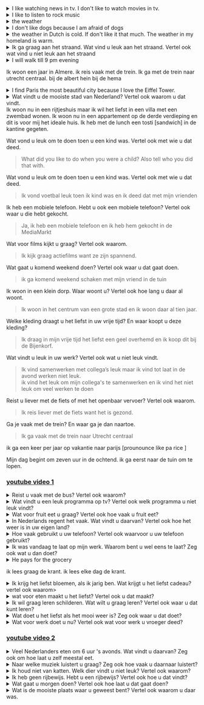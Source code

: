 <details> <summary> I like watching news in tv. I don't like to watch movies in tv.</summary>
Ik kijk graag naar nieuws op de televisie. Ik kijk niet graag films op de televisie.</details>

<details><summary>I like to listen to rock music</summary>Ik luister graag naar rockmuziek  </details>

<details><summary> the weather </summary> het weer </details>

<details><summary>I don't like dogs because I am afraid of dogs</summary>Ik hou niet van honden want ik ben bang voor honden
</details>

<details><summary>
the weather in Dutch is cold. If don't like it that much. The weather in my homeland is warm.
</summary>
het weer in Nederlands is koud. Ik vind het niet zo leuk. Het weer in mijn eigenland is warm.
</details>

<details><summary>
Ik ga graag aan het straand. Wat vind u leuk aan het straand. Vertel ook wat vind u niet leuk aan het straand </summary>
ik teken graag op zand op het strand. Ik hou niet van de wind op het strand.
</details>

<details><summary> I will walk till 9 pm evening</summary>
Ik loop tot negen uur 's avonds</details>

Ik woon een jaar in Almere.
ik reis vaak met de trein. Ik ga met de trein naar utrecht centraal.
bij de albert hein
bij de hema

<details><summary>
I find Paris the most beautiful city because I love the Eiffel Tower.
</summary>
Ik vind Parijs de mooiste stad omdat ik van de Eiffeltoren hou.
</details>
<details><summary>Wat vindt u de mooiste stad van Nederland? Vertel ook waarom u dat vindt.</summary>
Ik vind Amsterdam de mooiste stad van Nederland want ik hou van de grachten.</details>
Ik woon nu in een rijtjeshuis maar ik wil het liefst in een villa met een zwembad wonen.
Ik woon nu in een appartement op de derde verdieping en dit is voor mij het ideale huis.
Ik heb met de lunch een tosti [sandwich] in de kantine gegeten.

Wat vond u leuk om te doen toen u een kind was. Vertel ook met wie u dat deed.

> What did you like to do when you were a child? Also tell who you did that with.

Wat vond u leuk om te doen toen u een kind was. Vertel ook met wie u dat deed.

> Ik vond voetbal leuk toen ik kind was en ik deed dat met mijn vrienden

Ik heb een mobiele telefoon. Hebt u ook een mobiele telefoon? Vertel ook waar u die hebt gekocht.

> Ja, ik heb een mobiele telefoon en ik heb hem gekocht in de MediaMarkt

Wat voor films kijkt u graag? Vertel ook waarom.

> Ik kijk graag actiefilms want ze zijn spannend.

Wat gaat u komend weekend doen? Vertel ook waar u dat gaat doen.

> ik ga komend weekend schaken met mijn vriend in de tuin

Ik woon in een klein dorp. Waar woont u? Vertel ook hoe lang u daar al woont.

> Ik woon in het centrum van een grote stad en ik woon daar al tien jaar.

Welke kleding draagt u het liefst in uw vrije tijd? En waar koopt u deze kleding?

> Ik draag in mijn vrije tijd het liefst een geel overhemd en ik koop dit bij de Bijenkorf.

Wat vindt u leuk in uw werk? Vertel ook wat u niet leuk vindt.

> Ik vind samenwerken met collega’s leuk maar ik vind tot laat in de avond werken niet leuk. <br>
> ik vind het leuk om mijn collega's te samenwerken en ik vind het niet leuk om veel werken te doen

Reist u liever met de fiets of met het openbaar vervoer? Vertel ook waarom.

> Ik reis liever met de fiets want het is gezond.

Ga je vaak met de trein? En waar ga je dan naartoe.

> Ik ga vaak met de trein naar Utrecht centraal

ik ga een keer per jaar op vakantie naar parijs [prounounce like pa rice ]

Mijn dag begint om zeven uur in de ochtend. ik ga eerst naar de tuin om te lopen.

### [youtube video 1](https://www.youtube.com/watch?v=35C1PoJgFgw&list=PLs-19zZsuFHD8GEsIqhpoxZ0ItADV22QX&index=1)

<details><summary> Reist u vaak met de bus? Vertel ook waarom? </summary>
Ik reis vaak met de bus want ik heb geen auto</details>

<details><summary>
Wat vindt u een leuk programma op tv? Vertel ook welk programma u niet leuk vindt?
</summary>
Ik vind "dit is holland" leuk op de televisie. Ik vind "Tommy teleshopping" niet zo leuk op de televisie. </details>

<details><summary>
Wat voor fruit eet u graag? Vertel ook hoe vaak u fruit eet? </summary>
ik eet graag banaan. Ik eet een keer per dag fruit </details>

<details><summary>
In Nederlands regent het vaak. Wat vindt u daarvan? Vertel ook hoe het weer is in uw eigen land?</summary>
in Nederlands regent het vaak. Ik vind het ok. In mijn land regent het weinig en is het meestal warm. </details>

<details><summary>
Hoe vaak gebruikt u uw telefoon?
Vertel ook waarvoor u uw telefoon gebruikt? </summary>
Ik gebruik vijf keer per dag mijn telefoon. Ik gebruik mijn telefoon om mijn ouders te bellen. </details>

<details><summary>
Ik was vandaag te laat op mijn werk. Waarom bent u wel eens te laat? 
Zeg ook wat u dan doet?
</summary>
ik ben te laat als ik me verslaap.
Als ik te laat ben, stuur ik een e-mail naar mijn baas.</details>
<details><summary>
He pays for the grocery</summary>
Hij betaalt de boodschapen</details>

ik lees graag de krant.
ik lees elke dag de krant.

<details><summary> Ik krijg het liefst bloemen, als ik jarig ben. Wat krijgt u het liefst cadeau?
vertel ook waarom> </summary>
Ik krijg het liefst een boek want ik hou van om boek te lezen. </details>

<details><summary>
wat voor eten maakt u het liefst? Vertel ook u dat maakt?
</summary>
Ik maak het liefst paasta. Ik maak dat met een sauce en kaas 
</details>
<details><summary>
Ik wil graag leren schilderen. Wat wilt u graag leren? Vertel ook waar u dat kunt leren?
</summary>
ik wil graag kubernetes leren. Ik kan kubernetes in mijn mac book leren.
</details>

<details><summary>
Wat doet u het liefst als het mooi weer is? Zeg ook waar u dat doet?
</summary>
als het mooie weer is, fiets het liefst ik. ik fiets in amsterdam 
</details>

<details><summary>
Wat voor werk doet u nu? Vertel ook wat voor werk u vroeger deed?
</summary>
Ik werk als een devops
ingenieur. Vroeger werkte ik als database ingenieur.
</details>

### [youtube video 2](https://www.youtube.com/watch?v=nYbj6EJncEE&list=PLs-19zZsuFHD8GEsIqhpoxZ0ItADV22QX&index=2)

<details><summary>
Veel Nederlanders eten om 6 uur 's avonds. Wat vindt u daarvan? Zeg ook om hoe laat u zelf meestal eet.
</summary>
Ik vind dat ok. Ik eet om zeven uur 's avonds
</details>

<details><summary>
Naar welke muziek luistert u graag? Zeg ook hoe vaak u daarnaar luistert?
</summary>
Ik luister graag naar rockmuziek. Ik luister elke dag rockmuziek.
</details>

<details><summary>
Ik houd niet van katten. Welk dier vindt u niet leuk? Vertel ook waarom?
</summary>
ik vind honden niet leuk want ik ben bang voor honden<br>
ik vind honden niet leuk omdat ik bang ben voor honden<br>
ik vind honden niet leuk omdat ze bijten.
</details>

<details><summary>
Ik heb geen rijbewijs. Hebt u een rijbewijs? Vertel ook hoe u dat vindt?
</summary>
Ik heb een rijbewijs. Ik vind dat <b>geweldig</b>
</details>

<details><summary>
Wat gaat u morgen doen? Vertel ook hoe laat u dat gaat doen?
</summary>
Ik ga morgen wandelen. Ik wandel morgen om acht uur 's avonds <br>
Ik ga morgen wandelen. Ik doe dat om acht uur 's avonds
</details>

<details><summary>
Wat is de mooiste plaats waar u geweest bent?
Vertel ook waarom u daar was.
</summary>
Parijs is de mooist plaats dat ik ben in geweest. Ik was daar om mijn vriend te bezoeken.
</details>
